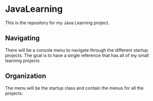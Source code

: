 # JavaLearning
This is the repository for my Java Learning project.  

## Navigating
There will be a console menu to navigate through the different startup projects.  The goal is to have a single reference that has all of my small learning projects

## Organization
The menu will be the startup class and contain the menus for all the projects.


